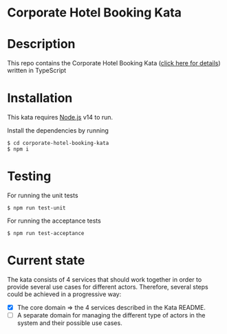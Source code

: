 Corporate Hotel Booking Kata
====================================
 
# Description
This repo contains the Corporate Hotel Booking Kata ([click here for details](https://github.com/sandromancuso/corporate-hotel-booking-kata/blob/master/README.md)) written in TypeScript

# Installation

This kata requires [Node.js](https://nodejs.org/) v14 to run.

Install the dependencies by running 
```
$ cd corporate-hotel-booking-kata
$ npm i
```

# Testing
For running the unit tests
```
$ npm run test-unit
```

For running the acceptance tests
```
$ npm run test-acceptance
```

# Current state
The kata consists of 4 services that should work together in order to provide several use cases for different actors. Therefore, several steps could be achieved in a progressive way:

- [x] The core domain => the 4 services described in the Kata README.
- [ ] A separate domain for managing the different type of actors in the system and their possible use cases.